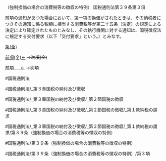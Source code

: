 （強制換価の場合の消費税等の徴収の特例）
国税通則法第３９条第３項

前項の通知があつた場合において、第一項の換価がされたときは、その納税者につきその通知に係る税額に相当する消費税等が第二十五条（決定）の規定による決定により確定されたものとみなし、その執行機関に対する通知は、国税徴収法に規定する交付要求（以下「交付要求」という。）とみなす。

[条(全)](国税通則法＿＿＿＿＿第３９条_.md)

[前項(全)←](国税通則法＿＿＿＿＿第３９条第２項_.md)  ~~→次項(全)~~

[前項 　 ←](国税通則法＿＿＿＿＿第３９条第２項.md)  ~~→次項~~



#国税通則法

#国税通則法/_第３章国税の納付及び徴収

#国税通則法/_第３章国税の納付及び徴収/_第２節国税の徴収

#国税通則法/_第３章国税の納付及び徴収/_第２節国税の徴収/_第１款納税の請求

#国税通則法/_第３章国税の納付及び徴収/_第２節国税の徴収/_第１款納税の請求/第３９条（強制換価の場合の消費税等の徴収の特例）

#国税通則法/第３９条（強制換価の場合の消費税等の徴収の特例）

#国税通則法/第３９条（強制換価の場合の消費税等の徴収の特例）/第３項

